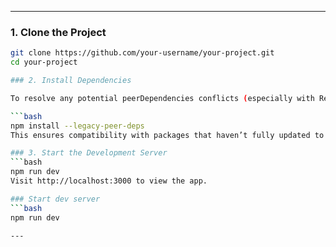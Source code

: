 ---

### 1. Clone the Project

```bash
git clone https://github.com/your-username/your-project.git
cd your-project

### 2. Install Dependencies

To resolve any potential peerDependencies conflicts (especially with React 19), use:

```bash
npm install --legacy-peer-deps
This ensures compatibility with packages that haven’t fully updated to React 19 yet.

### 3. Start the Development Server
```bash
npm run dev
Visit http://localhost:3000 to view the app.

### Start dev server
```bash
npm run dev	

---